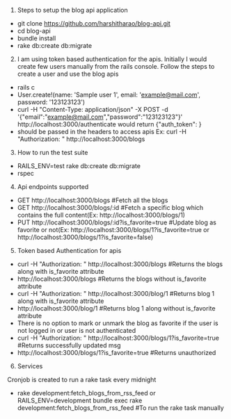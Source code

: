 1. Steps to setup the blog api application

- git clone https://github.com/harshitharao/blog-api.git
- cd blog-api
- bundle install
- rake db:create db:migrate

2. I am using token based authentication for the apis. Initially I would create few users manually from the
rails console. Follow the steps to create a user and use the blog apis

- rails c
- User.create!(name: 'Sample user 1', email: 'example@mail.com', password: '123123123')
- curl -H "Content-Type: application/json" -X POST -d '{"email":"example@mail.com","password":"123123123"}' http://localhost:3000/authenticate
    would return {"auth_token": <token>}
- <token> should be passed in the headers to access apis
Ex: curl -H "Authorization: <token>" http://localhost:3000/blogs

3. How to run the test suite

- RAILS_ENV=test rake db:create db:migrate
- rspec

4. Api endpoints supported

- GET http://localhost:3000/blogs #Fetch all the blogs
- GET http://localhost:3000/blogs/:id #Fetch a specific blog which contains the full content(Ex: http://localhost:3000/blogs/1)
- PUT http://localhost:3000/blogs/:id?is_favorite=true #Update blog as favorite or not(Ex: http://localhost:3000/blogs/1?is_favorite=true or http://localhost:3000/blogs/1?is_favorite=false)

5. Token based Authentication for apis

- curl -H "Authorization: <token>" http://localhost:3000/blogs #Returns the blogs along with is_favorite attribute
- http://localhost:3000/blogs #Returns the blogs without is_favorite attribute
- curl -H "Authorization: <token>" http://localhost:3000/blog/1 #Returns blog 1 along with is_favorite attribute
- http://localhost:3000/blog/1 #Returns blog 1 along without is_favorite attribute
- There is no option to mark or unmark the blog as favorite if the user is not logged in or user is not authenticated
- curl -H "Authorization: <token>" http://localhost:3000/blogs/1?is_favorite=true #Returns successfully updated msg
- http://localhost:3000/blogs/1?is_favorite=true #Returns unauthorized

6. Services

Cronjob is created to run a rake task every midnight
- rake development:fetch_blogs_from_rss_feed or RAILS_ENV=development bundle exec rake development:fetch_blogs_from_rss_feed  #To run the rake task manually
